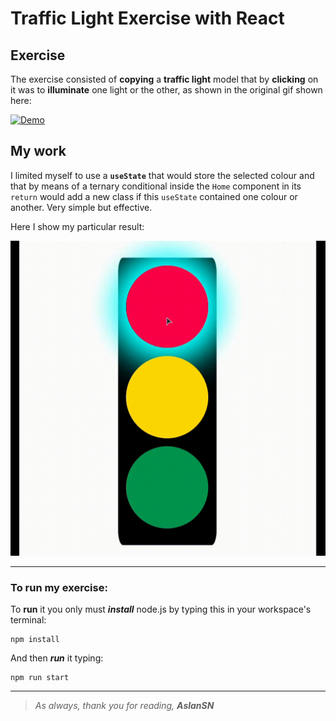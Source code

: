 # Traffic Light Exercise with React

## Exercise
The exercise consisted of **copying** a **traffic light** model that by **clicking** on it was to **illuminate** one light or the other, as shown in the original gif shown here:

[![Demo](https://raw.githubusercontent.com/breatheco-de/exercise-traffic-light-react/master/preview.gif "Demo")](http://https://github.com/breatheco-de/exercise-traffic-light-react/blob/master/preview.gif "Demo")

## My work
I limited myself to use a **`useState`** that would store the selected colour and that by means of a ternary conditional inside the `Home` component in its `return` would add a new class if this `useState` contained one colour or another. Very simple but effective.

Here I show my particular result:

[![Traffic Light Aslan's Result](https://raw.githubusercontent.com/AslanSN/traffic-light/master/src/img/Traffic-light-show.gif "Traffic Light Aslan's Result")](http://https://raw.githubusercontent.com/AslanSN/traffic-light/master/src/img/Traffic-light-show.gif "Traffic Light Aslan's Result")

------------


### To run my exercise:

To **run** it you only must **_install_** node.js by typing this in your workspace's terminal:
```
npm install
```

And then **_run_** it typing:
```
npm run start
```

------------

> _As always, thank you for reading,
**AslanSN**_
